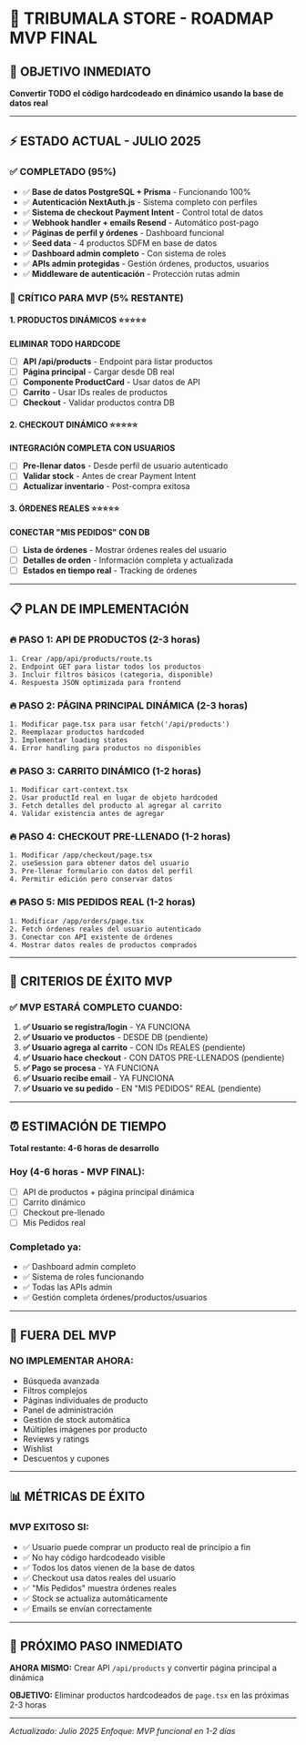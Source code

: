 # 🚀 TRIBUMALA STORE - ROADMAP MVP FINAL

## 🎯 **OBJETIVO INMEDIATO**
**Convertir TODO el código hardcodeado en dinámico usando la base de datos real**

---

## ⚡ **ESTADO ACTUAL - JULIO 2025**

### **✅ COMPLETADO (95%)**
- ✅ **Base de datos PostgreSQL + Prisma** - Funcionando 100%
- ✅ **Autenticación NextAuth.js** - Sistema completo con perfiles
- ✅ **Sistema de checkout Payment Intent** - Control total de datos
- ✅ **Webhook handler + emails Resend** - Automático post-pago
- ✅ **Páginas de perfil y órdenes** - Dashboard funcional
- ✅ **Seed data** - 4 productos SDFM en base de datos
- ✅ **Dashboard admin completo** - Con sistema de roles
- ✅ **APIs admin protegidas** - Gestión órdenes, productos, usuarios
- ✅ **Middleware de autenticación** - Protección rutas admin

### **🚀 CRÍTICO PARA MVP (5% RESTANTE)**

#### **1. PRODUCTOS DINÁMICOS** ⭐⭐⭐⭐⭐
**ELIMINAR TODO HARDCODE**
- [ ] **API /api/products** - Endpoint para listar productos
- [ ] **Página principal** - Cargar desde DB real
- [ ] **Componente ProductCard** - Usar datos de API
- [ ] **Carrito** - Usar IDs reales de productos
- [ ] **Checkout** - Validar productos contra DB

#### **2. CHECKOUT DINÁMICO** ⭐⭐⭐⭐⭐
**INTEGRACIÓN COMPLETA CON USUARIOS**
- [ ] **Pre-llenar datos** - Desde perfil de usuario autenticado
- [ ] **Validar stock** - Antes de crear Payment Intent
- [ ] **Actualizar inventario** - Post-compra exitosa

#### **3. ÓRDENES REALES** ⭐⭐⭐⭐⭐
**CONECTAR "MIS PEDIDOS" CON DB**
- [ ] **Lista de órdenes** - Mostrar órdenes reales del usuario
- [ ] **Detalles de orden** - Información completa y actualizada
- [ ] **Estados en tiempo real** - Tracking de órdenes

---

## 📋 **PLAN DE IMPLEMENTACIÓN**

### **🔥 PASO 1: API DE PRODUCTOS (2-3 horas)**
```
1. Crear /app/api/products/route.ts
2. Endpoint GET para listar todos los productos
3. Incluir filtros básicos (categoria, disponible)
4. Respuesta JSON optimizada para frontend
```

### **🔥 PASO 2: PÁGINA PRINCIPAL DINÁMICA (2-3 horas)**
```
1. Modificar page.tsx para usar fetch('/api/products')
2. Reemplazar productos hardcoded
3. Implementar loading states
4. Error handling para productos no disponibles
```

### **🔥 PASO 3: CARRITO DINÁMICO (1-2 horas)**
```
1. Modificar cart-context.tsx
2. Usar productId real en lugar de objeto hardcoded
3. Fetch detalles del producto al agregar al carrito
4. Validar existencia antes de agregar
```

### **🔥 PASO 4: CHECKOUT PRE-LLENADO (1-2 horas)**
```
1. Modificar /app/checkout/page.tsx
2. useSession para obtener datos del usuario
3. Pre-llenar formulario con datos del perfil
4. Permitir edición pero conservar datos
```

### **🔥 PASO 5: MIS PEDIDOS REAL (1-2 horas)**
```
1. Modificar /app/orders/page.tsx
2. Fetch órdenes reales del usuario autenticado
3. Conectar con API existente de órdenes
4. Mostrar datos reales de productos comprados
```

---

## 🎯 **CRITERIOS DE ÉXITO MVP**

### **✅ MVP ESTARÁ COMPLETO CUANDO:**
1. **✅ Usuario se registra/login** - YA FUNCIONA
2. **✅ Usuario ve productos** - DESDE DB (pendiente)
3. **✅ Usuario agrega al carrito** - CON IDs REALES (pendiente)
4. **✅ Usuario hace checkout** - CON DATOS PRE-LLENADOS (pendiente)
5. **✅ Pago se procesa** - YA FUNCIONA
6. **✅ Usuario recibe email** - YA FUNCIONA
7. **✅ Usuario ve su pedido** - EN "MIS PEDIDOS" REAL (pendiente)

---

## ⏰ **ESTIMACIÓN DE TIEMPO**

**Total restante: 4-6 horas de desarrollo**

### **Hoy (4-6 horas - MVP FINAL):**
- [ ] API de productos + página principal dinámica
- [ ] Carrito dinámico
- [ ] Checkout pre-llenado
- [ ] Mis Pedidos real

### **Completado ya:**
- ✅ Dashboard admin completo
- ✅ Sistema de roles funcionando
- ✅ Todas las APIs admin
- ✅ Gestión completa órdenes/productos/usuarios

---

## 🚫 **FUERA DEL MVP**

### **NO IMPLEMENTAR AHORA:**
- Búsqueda avanzada
- Filtros complejos
- Páginas individuales de producto
- Panel de administración
- Gestión de stock automática
- Múltiples imágenes por producto
- Reviews y ratings
- Wishlist
- Descuentos y cupones

---

## 📊 **MÉTRICAS DE ÉXITO**

### **MVP EXITOSO SI:**
- ✅ Usuario puede comprar un producto real de principio a fin
- ✅ No hay código hardcodeado visible
- ✅ Todos los datos vienen de la base de datos
- ✅ Checkout usa datos reales del usuario
- ✅ "Mis Pedidos" muestra órdenes reales
- ✅ Stock se actualiza automáticamente
- ✅ Emails se envían correctamente

---

## 🔄 **PRÓXIMO PASO INMEDIATO**

**AHORA MISMO:** Crear API `/api/products` y convertir página principal a dinámica

**OBJETIVO:** Eliminar productos hardcodeados de `page.tsx` en las próximas 2-3 horas

---

*Actualizado: Julio 2025*
*Enfoque: MVP funcional en 1-2 días*
